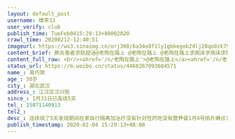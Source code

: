 ```yaml
---
layout: default_post
username: 噗李33
user_verify: club
publish_time: TueFeb0415:29:13+08002020
crawl_time: 20200212-12:40:51
imageurl: https://wx3.sinaimg.cn/orj360/6a34e8f1ly1gbkegob24lj20qo0zk79z.jpg,https://wx2.sinaimg.cn/orj360/6a34e8f1ly1gbkegnkj6yj20qo0zktgi.jpg,https://wx2.sinaimg.cn/orj360/6a34e8f1ly1gbkegnsyycj20qo0zkady.jpg,https://wx1.sinaimg.cn/orj360/6a34e8f1ly1gbkego11blj20hf0zkad0.jpg,https://wx2.sinaimg.cn/orj360/6a34e8f1ly1gbkegolrgxj20u01szjut.jpg,https://wx3.sinaimg.cn/orj360/6a34e8f1ly1gbkegn8n7fj20mz0yk108.jpg
content_brief: 肺炎患者求助超话@老陶在路上 @老陶在路上 @老陶在路上求病床求病床求隔离求隔离陶老师我已私信您 烦请加我微信@央视新闻 @央视新闻 @央视新闻【姓名】易巧荣【年龄】50岁【所在城市】湖北武汉【所在小区、社区】江汉区汉兴街【患病时间】1月31日 已高烧5天【联系方式】150 7114 0913【 ...全文
content_full_raw: <br/><ahref='/n/老陶在路上'>@老陶在路上</a><ahref='/n/老陶在路上'>@老陶在路上</a><ahref='/n/老陶在路上'>@老陶在路上</a><br/>求病床求病床求隔离求隔离<br/>陶老师我已私信您烦请加我微信<br/><ahref='/n/央视新闻'>@央视新闻</a><ahref='/n/央视新闻'>@央视新闻</a><ahref='/n/央视新闻'>@央视新闻</a><br/>【姓名】易巧荣<br/>【年龄】50岁<br/>【所在城市】湖北武汉<br/>【所在小区、社区】江汉区汉兴街<br/>【患病时间】1月31日已高烧5天<br/>【联系方式】15071140913<br/>【病情描述】连续烧了5天发烧期间在家自行隔离加治疗没有针对性药吃没有营养餐1月4号拍片确诊为新型冠状病毒。现在需要病床需要隔离需要药品！！！<br/>患者女儿：方妍25岁一个女孩现在外奔波走找隔离病床，家中无男性，酒精口罩全部告急，自己跟妈妈密切接触可能在潜伏期。
status_url: https://m.weibo.cn/status/4468267093684571
name_: 易巧荣
age_: 50岁
city_: 湖北武汉
address_: 江汉区汉兴街
since_: 1月31日已高烧5天
tel_: 15071140913
tel2_: 
desc_: 连续烧了5天发烧期间在家自行隔离加治疗没有针对性药吃没有营养餐1月4号拍片确诊为新型冠状病毒。现在需要病床需要隔离需要药品！！！患者女儿方妍25岁一个女孩现在外奔波走找隔离病床，家中无男性，酒精口罩全部告急，自己跟妈妈密切接触可能在潜伏期。
publish_timestamp: 2020-02-04 15:29:13+08:00
---
```

